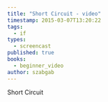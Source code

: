 ```yaml
---
title: "Short Circuit - video"
timestamp: 2015-03-07T13:20:22
tags:
  - if
types:
  - screencast
published: true
books:
  - beginner_video
author: szabgab
---
```



Short Circuit


<slidecast file="beginner-perl/short-circuit" youtube="A_DT25jszDo" />
